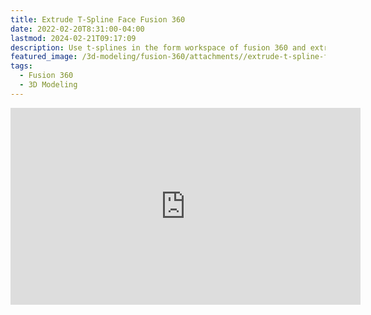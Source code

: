 ```yaml
---
title: Extrude T-Spline Face Fusion 360
date: 2022-02-20T8:31:00-04:00
lastmod: 2024-02-21T09:17:09
description: Use t-splines in the form workspace of fusion 360 and extrude faces
featured_image: /3d-modeling/fusion-360/attachments//extrude-t-spline-face-title.jpg
tags:
  - Fusion 360
  - 3D Modeling
---
```


<div class="iframe-16-9-container">
<iframe class="youTubeIframe" width="560" height="315" src="https://www.youtube.com/embed/3YS1EX0rT0Y?rel=0" title="YouTube video player" frameborder="0" allow="accelerometer; autoplay; clipboard-write; encrypted-media; gyroscope; picture-in-picture; web-share" allowfullscreen></iframe>
</div>

